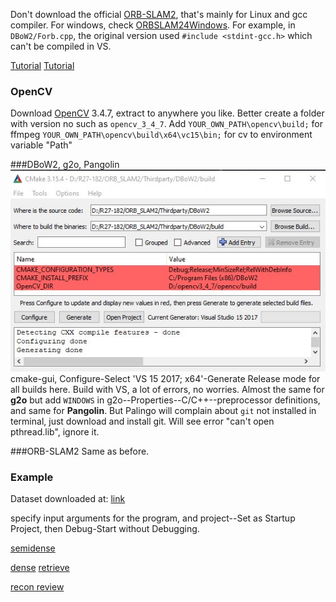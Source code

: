 Don't download the official [ORB-SLAM2](https://github.com/raulmur/ORB_SLAM2), that's mainly for Linux and gcc compiler. For windows, check [ORBSLAM24Windows](https://github.com/phdsky/ORBSLAM24Windows). For example, in `DBoW2/Forb.cpp`, the original version used `#include <stdint-gcc.h>` which can't be compiled in VS.

[Tutorial](https://github.com/Phylliida/orbslam-windows)
[Tutorial](https://blog.csdn.net/yfic000)

### OpenCV
Download [OpenCV](https://opencv.org/) 3.4.7, extract to anywhere you like. Better create a folder with version no such as `opencv_3_4_7`.
Add
`YOUR_OWN_PATH\opencv\build;` for ffmpeg `YOUR_OWN_PATH\opencv\build\x64\vc15\bin;` for cv
to environment variable "Path"

###DBoW2, g2o, Pangolin
![1](./fig/dbow2.jpg)
cmake-gui, Configure-Select 'VS 15 2017; x64'-Generate
Release mode for all builds here. Build with VS, a lot of errors, no worries.
Almost the same for **g2o** but add `WINDOWS` in g2o--Properties--C/C++--preprocessor definitions, and same for **Pangolin**. But Palingo will complain about `git` not installed in terminal, just download and install git. Will see error "can't open pthread.lib", ignore it.

###ORB-SLAM2
Same as before.

### Example
Dataset downloaded at: [link](https://vision.in.tum.de/data/datasets/rgbd-dataset/download)

specify input arguments for the program, and project--Set as Startup Project, then Debug-Start without Debugging.

[semidense](https://blog.csdn.net/heyijia0327/article/details/52464278)

[dense](https://github.com/raulmur/ORB_SLAM2/issues/220)
[retrieve](https://github.com/raulmur/ORB_SLAM2/issues/468)

[recon review](https://www.dronezon.com/learn-about-drones-quadcopters/drone-3d-mapping-photogrammetry-software-for-survey-gis-models/)
